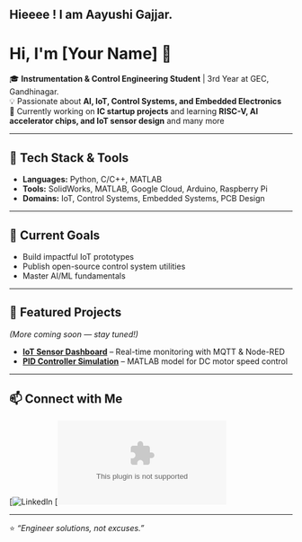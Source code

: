 ## Hieeee ! I am Aayushi Gajjar.

# Hi, I'm [Your Name] 👋

🎓 **Instrumentation & Control Engineering Student** | 3rd Year at GEC, Gandhinagar.  
💡 Passionate about **AI, IoT, Control Systems, and Embedded Electronics**  
🚀 Currently working on **IC startup projects** and learning **RISC-V, AI accelerator chips, and IoT sensor design** and many more

---

## 🔧 Tech Stack & Tools
- **Languages:** Python, C/C++, MATLAB  
- **Tools:** SolidWorks, MATLAB, Google Cloud, Arduino, Raspberry Pi  
- **Domains:** IoT, Control Systems, Embedded Systems, PCB Design  

---

## 📌 Current Goals
- Build impactful IoT prototypes  
- Publish open-source control system utilities  
- Master AI/ML fundamentals  

---

## 📂 Featured Projects
*(More coming soon — stay tuned!)*  
- **[IoT Sensor Dashboard](#)** – Real-time monitoring with MQTT & Node-RED  
- **[PID Controller Simulation](#)** – MATLAB model for DC motor speed control  

---

## 📫 Connect with Me
[![LinkedIn](https://www.linkedin.com/in/aayushi-gajjar-2b42b9289)
[![Email](iugajjar2006@gmail.com)

---
⭐ *“Engineer solutions, not excuses.”*

